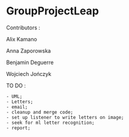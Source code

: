 ﻿# GroupProjectLeap


Contributors :

Alix Kamano

Anna Zaporowska

Benjamin Deguerre

Wojciech Jończyk

TO DO :

	- UML;
	- Letters;
	- email;
	- cleanup and merge code;
	- set up listener to write letters on image;
	- seek for ml letter recognition;
	- report;

